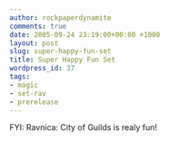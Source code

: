 ```yaml
---
author: rockpaperdynamite
comments: true
date: 2005-09-24 23:19:00+00:00 +1000
layout: post
slug: super-happy-fun-set
title: Super Happy Fun Set
wordpress_id: 37
tags:
- magic
- set-rav
- prerelease
---
```


FYI: Ravnica: City of Guilds is realy fun!




